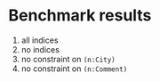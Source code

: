# Benchmark results

1. all indices
2. no indices
3. no constraint on `(n:City)`
4. no constraint on `(n:Comment)`
